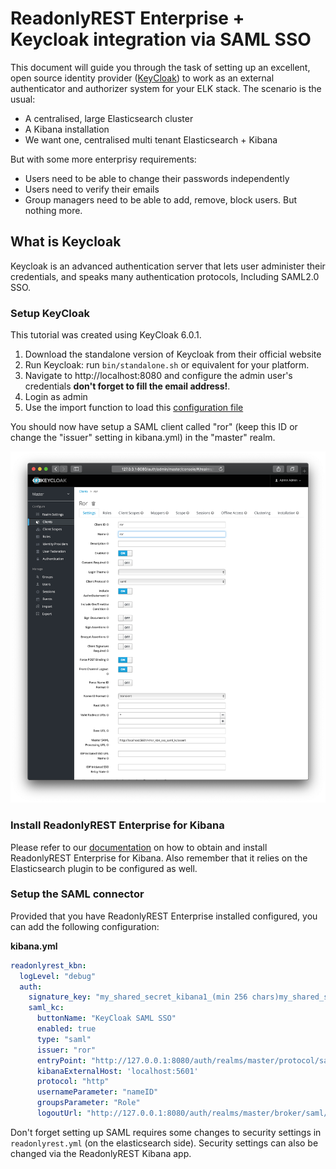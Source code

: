 # ReadonlyREST Enterprise + Keycloak integration via SAML SSO

This document will guide you through the task of setting up an excellent, open source  identity provider ([KeyCloak](https://www.keycloak.org)) to work as an external authenticator and authorizer system for your ELK stack.
The scenario is the usual:

* A centralised, large Elasticsearch cluster
* A Kibana installation
* We want one, centralised multi tenant Elasticsearch + Kibana 

But with some more enterprisy requirements:

* Users need to be able to change their passwords independently
* Users need to verify their emails
* Group managers need to be able to add, remove, block users. But nothing more.


## What is Keycloak

Keycloak is an advanced authentication server that lets user administer their credentials, and speaks many authentication protocols, Including SAML2.0 SSO.


### Setup KeyCloak
This tutorial was created using KeyCloak 6.0.1. 

1. Download the standalone version of Keycloak from their official website
2. Run Keycloak: run `bin/standalone.sh` or equivalent for your platform.
3. Navigate to http://localhost:8080 and configure the admin user's credentials **don't forget to fill the email address!**.
4. Login as admin
5. Use the import function to load this [configuration file](keycloak_601_ror_SAML.json)

You should now have setup a SAML client called "ror" (keep this ID or change the "issuer" setting in kibana.yml) in the "master" realm.

![keycloak_screenshot](keycloak_saml_client_ror.png)

### Install ReadonlyREST Enterprise for Kibana

Please refer to our [documentation](https://github.com/beshu-tech/readonlyrest-docs/blob/master/kibana.md) on how to obtain and install ReadonlyREST Enterprise for Kibana. 
Also remember that it relies on the Elasticsearch plugin to be configured as well.


### Setup the SAML connector 
Provided that you have ReadonlyREST Enterprise installed configured, you can add the following configuration:

**kibana.yml**
```yml
readonlyrest_kbn:
  logLevel: "debug"
  auth:
    signature_key: "my_shared_secret_kibana1_(min 256 chars)my_shared_secret_kibana1_(min 256 chars)my_shared_secret_kibana1_(min 256 chars)my_shared_secret_kibana1_(min 256 chars)" # <- use environmental variables for better security!
    saml_kc:
      buttonName: "KeyCloak SAML SSO"
      enabled: true
      type: "saml"
      issuer: "ror"
      entryPoint: "http://127.0.0.1:8080/auth/realms/master/protocol/saml"
      kibanaExternalHost: 'localhost:5601' 
      protocol: "http"
      usernameParameter: "nameID"
      groupsParameter: "Role"
      logoutUrl: "http://127.0.0.1:8080/auth/realms/master/broker/saml/endpoint"
 ```
 
 Don't forget setting up SAML requires some changes to security settings in `readonlyrest.yml` (on the elasticsearch side). Security settings can also be changed via the ReadonlyREST Kibana app.
 
 
